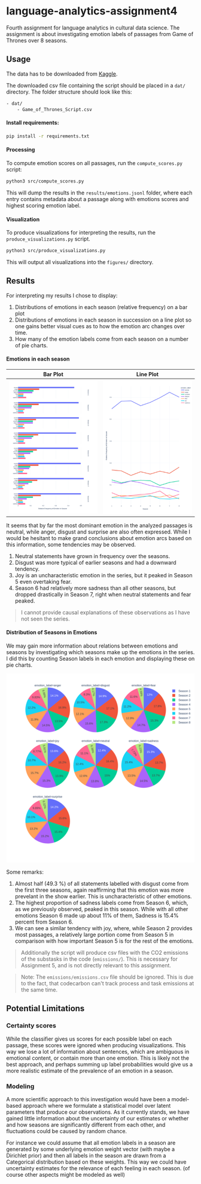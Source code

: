# language-analytics-assignment4
Fourth assignment for language analytics in cultural data science.
The assignment is about investigating emotion labels of passages from Game of Thrones over 8 seasons.

## Usage

The data has to be downloaded from [Kaggle](https://www.kaggle.com/datasets/albenft/game-of-thrones-script-all-seasons?select=Game_of_Thrones_Script.csv).

The downloaded csv file containing the script should be placed in a `dat/` directory.
The folder structure should look like this:
```
- dat/
    - Game_of_Thrones_Script.csv
```

#### Install requirements:

```bash
pip install -r requirements.txt
```

#### Processing 

To compute emotion scores on all passages, run the `compute_scores.py` script:

```bash
python3 src/compute_scores.py
```

This will dump the results in the `results/emotions.jsonl` folder, where each entry contains metadata about a passage along with emotions scores and highest scoring emotion label.

#### Visualization 

To produce visualizations for interpreting the results, run the `produce_visualizations.py` script.

```bash
python3 src/produce_visualizations.py
```

This will output all visualizations into the `figures/` directory.

## Results

For interpreting my results I chose to display:
1. Distributions of emotions in each season (relative frequency) on a bar plot
2. Distributions of emotions in each season in succession on a line plot so one gains better visual cues as to how the emotion arc changes over time.
3. How many of the emotion labels come from each season on a number of pie charts.

#### Emotions in each season

| Bar Plot | Line Plot |
|----------|-----------|
|![Bar Plot](figures/emotions_per_season_bar.png)|![Line Plot](figures/emotion_per_season_line.png)|

It seems that by far the most dominant emotion in the analyzed passages is neutral, while anger, disgust and surprise are also often expressed.
While I would be hesitant to make grand conclusions about emotion arcs based on this information, some tendencies may be observed.
1. Neutral statements have grown in frequency over the seasons.
2. Disgust was more typical of earlier seasons and had a downward tendency.
3. Joy is an uncharacteristic emotion in the series, but it peaked in Season 5 even overtaking fear.
4. Season 6 had relatively more sadness than all other seasons, but dropped drastically in Season 7, right when neutral statements and fear peaked.

> I cannot provide causal explanations of these observations as I have not seen the series.


#### Distribution of Seasons in Emotions

We may gain more information about relations between emotions and seasons by investigating which seasons make up the emotions in the series.
I did this by counting Season labels in each emotion and displaying these on pie charts.

![Pie Chart](figures/season_per_emotion_pie.png)

Some remarks:
1. Almost half (49.3 %) of all statements labelled with disgust come from the first three seasons, again reaffirming that this emotion was more prevelant in the show earlier. This is uncharacteristic of other emotions.
2. The highest proportion of sadness labels come from Season 6, which, as we previously observed, peaked in this season. While with all other emotions Season 6 made up about 11% of them, Sadness is 15.4% percent from Season 6.
3. We can see a similar tendency with joy, where, while Season 2 provides most passages, a relatively large portion come from Season 5 in comparison with how important Season 5 is for the rest of the emotions.

> Additionally the script will produce csv files with the CO2 emissions of the substasks in the code (`emissions/`).
> This is necessary for Assignment 5, and is not directly relevant to this assignment.

> Note: The `emissions/emissions.csv` file should be ignored. This is due to the fact, that codecarbon can't track process and task emissions at the same time.

## Potential Limitations

### Certainty scores
While the classifier gives us scores for each possible label on each passage, these scores were ignored when producing visualizations.
This way we lose a lot of information about sentences, which are ambiguous in emotional content, or contain more than one emotion.
This is likely not the best approach, and perhaps summing up label probabilities would give us a more realistic estimate of the prevalence of an emotion in a season.

### Modeling
A more scientific approach to this investigation would have been a model-based approach where we formulate a statistical model over latent parameters that produce our observations.
As it currently stands, we have gained little information about the uncertainty of our estimates or whether and how seasons are significantly different from each other, and fluctuations could be caused by random chance.

For instance we could assume that all emotion labels in a season are generated by some underlying emotion weight vector (with maybe a Dirichlet prior) and then all labels in the season are drawn from a Categorical distribution based on these weights. This way we could have uncertainty estimates for the relevance of each feeling in each season. (of course other aspects might be modeled as well) 
